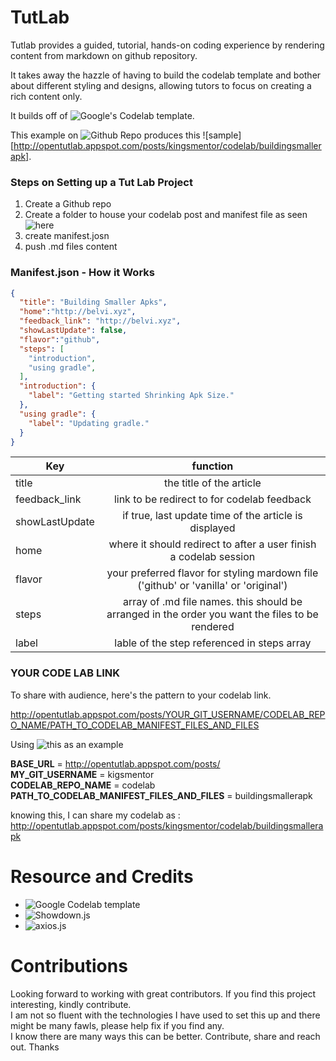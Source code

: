 # TutLab
Tutlab provides a guided, tutorial, hands-on coding experience by rendering content from markdown on github repository.

It takes away the hazzle of having to build the codelab template and bother about different styling and designs, allowing tutors to focus on creating a rich content only.

It builds off of ![Google's Codelab template](https://github.com/googlecodelabs/codelab-components).

This  example on ![Github Repo](https://github.com/KingsMentor/codelab/tree/master/buildingsmallerapk) produces this ![sample][http://opentutlab.appspot.com/posts/kingsmentor/codelab/buildingsmallerapk].

### Steps on Setting up a Tut Lab Project

1. Create a Github repo
2. Create a folder to house your codelab post and manifest file as seen ![here](https://github.com/KingsMentor/codelab/)
3. create manifest.josn
4. push .md files content 

### Manifest.json - How it Works
```json
{
  "title": "Building Smaller Apks",
  "home":"http://belvi.xyz",
  "feedback_link": "http://belvi.xyz",
  "showLastUpdate": false,
  "flavor":"github",
  "steps": [
    "introduction",
    "using gradle",
  ],
  "introduction": {
    "label": "Getting started Shrinking Apk Size."
  },
  "using gradle": {
    "label": "Updating gradle."
  }
}
```

| Key        | function           |
| ------------- |:-------------:| 
| title  | the title of the article |
| feedback_link  | link to be redirect to for codelab feedback |
| showLastUpdate  | if true, last update time of the article is displayed |
| home      | where it should redirect to after a user finish a codelab session    |  
| flavor | your preferred flavor for styling mardown file ('github' or 'vanilla' or 'original')  |  
| steps  | array of .md file names. this should be arranged in the order you want the files to be rendered |
| label  | lable of the step referenced in steps array |

### YOUR CODE LAB LINK
To share with audience, here's the pattern to your codelab link.

http://opentutlab.appspot.com/posts/YOUR_GIT_USERNAME/CODELAB_REPO_NAME/PATH_TO_CODELAB_MANIFEST_FILES_AND_FILES

Using ![this as an example](https://github.com/KingsMentor/codelab)

**BASE_URL**                                          =    http://opentutlab.appspot.com/posts/ <br/>
**MY_GIT_USERNAME**                                   =    kigsmentor <br/>
**CODELAB_REPO_NAME**                                 =    codelab <br/>
**PATH_TO_CODELAB_MANIFEST_FILES_AND_FILES**          =    buildingsmallerapk

knowing this, I can share my codelab as : http://opentutlab.appspot.com/posts/kingsmentor/codelab/buildingsmallerapk

# Resource and Credits
* ![Google Codelab template](https://github.com/googlecodelabs/codelab-components)
* ![Showdown.js](https://github.com/showdownjs/showdown)
* ![axios.js](https://github.com/mzabriskie/axios)

# Contributions

Looking forward to working with great contributors. If you find this project interesting, kindly contribute.<br/>
I am not so fluent with the technologies I have used to set this up and  there might be many fawls, please help fix if you find any.<br/>
I know there are many ways this can be better. Contribute, share and reach out. Thanks




 
